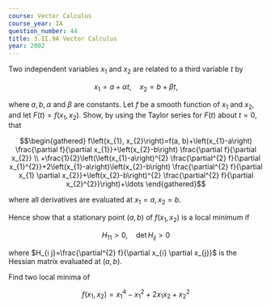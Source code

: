 ```yaml
---
course: Vector Calculus
course_year: IA
question_number: 44
title: 3.II.9A Vector Calculus
year: 2002
---
```



Two independent variables $x_{1}$ and $x_{2}$ are related to a third variable $t$ by

$$x_{1}=a+\alpha t, \quad x_{2}=b+\beta t,$$

where $a, b, \alpha$ and $\beta$ are constants. Let $f$ be a smooth function of $x_{1}$ and $x_{2}$, and let $F(t)=f\left(x_{1}, x_{2}\right)$. Show, by using the Taylor series for $F(t)$ about $t=0$, that

$$\begin{gathered}
f\left(x_{1}, x_{2}\right)=f(a, b)+\left(x_{1}-a\right) \frac{\partial f}{\partial x_{1}}+\left(x_{2}-b\right) \frac{\partial f}{\partial x_{2}} \\
+\frac{1}{2}\left(\left(x_{1}-a\right)^{2} \frac{\partial^{2} f}{\partial x_{1}^{2}}+2\left(x_{1}-a\right)\left(x_{2}-b\right) \frac{\partial^{2} f}{\partial x_{1} \partial x_{2}}+\left(x_{2}-b\right)^{2} \frac{\partial^{2} f}{\partial x_{2}^{2}}\right)+\ldots
\end{gathered}$$

where all derivatives are evaluated at $x_{1}=a, x_{2}=b$.

Hence show that a stationary point $(a, b)$ of $f\left(x_{1}, x_{2}\right)$ is a local minimum if

$$H_{11}>0, \quad \operatorname{det} H_{i j}>0$$

where $H_{i j}=\frac{\partial^{2} f}{\partial x_{i} \partial x_{j}}$ is the Hessian matrix evaluated at $(a, b)$.

Find two local minima of

$$f\left(x_{1}, x_{2}\right)=x_{1}^{4}-x_{1}^{2}+2 x_{1} x_{2}+x_{2}^{2}$$
